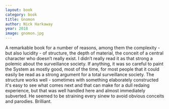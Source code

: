 ```yaml
---
layout: book
category: book
title: Gnomon
author: Nick Harkaway
year: 2018
image: gnomon.jpg
---
```

A remarkable book for a number of reasons, among them the complexity - but also lucidity - of structure, the depth of material, the conceit of a central character who doesn’t really exist.  I didn’t really read it as that strong a polemic about the surveillance society.  If anything, it was so careful to paint the System as mostly good, most of the time, for most people that it could easily be read as a strong argument for a total surveillance society.  The structure works well - sometimes with something elaborately constructed it's easy to see what comes next and that can make for a dull redaing experience, but that was well handled here and almost immediately subverted.  He seemed to be straining every sinew to avoid obvious conceits and parodies.  Brilliant.
